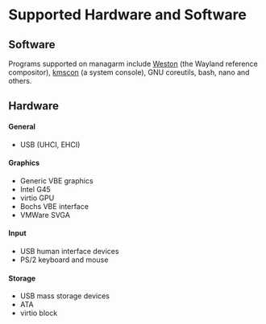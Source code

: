 # Supported Hardware and Software

## Software
Programs supported on managarm include [Weston](https://gitlab.freedesktop.org/wayland/weston/) (the Wayland reference compositor), [kmscon](https://www.freedesktop.org/wiki/Software/kmscon/) (a system console), GNU coreutils, bash, nano and others.

## Hardware
#### General
- USB (UHCI, EHCI)
#### Graphics
- Generic VBE graphics
- Intel G45
- virtio GPU
- Bochs VBE interface
- VMWare SVGA
#### Input
- USB human interface devices
- PS/2 keyboard and mouse
#### Storage
- USB mass storage devices
- ATA
- virtio block
